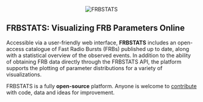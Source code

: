 <p align="center">
  <img src="https://i.imgur.com/46QBLvD.png?raw=true" alt="FRBSTATS"/>
</p>

## FRBSTATS: Visualizing FRB Parameters Online

Accessible via a user-friendly web interface, **FRBSTATS** includes an open-access catalogue of Fast Radio Bursts (FRBs) published up to date, along with a statistical overview of the observed events. In addition to the ability of obtaining FRB data directly through the FRBSTATS API, the platform supports the plotting of parameter distributions for a variety of visualizations.

FRBSTATS is a fully **open-source** platform. Anyone is welcome to [contribute](https://github.com/HeRTA/FRBSTATS/issues) with code, data and ideas for improvement.
